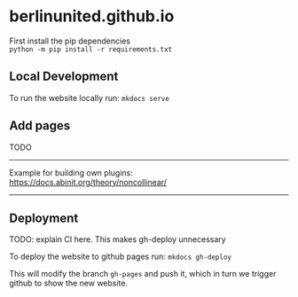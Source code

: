 berlinunited.github.io
======================
First install the pip dependencies  
`python -m pip install -r requirements.txt`

## Local Development
To run the website locally run:
`mkdocs serve`

## Add pages
TODO

---

Example for building own plugins:  
https://docs.abinit.org/theory/noncollinear/ 

---

## Deployment
TODO: explain CI here. This makes gh-deploy unnecessary

To deploy the website to github pages run:
`mkdocs gh-deploy`

This will modify the branch `gh-pages` and push it, which in turn we trigger github to show the new website.

